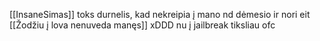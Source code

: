 [[InsaneSimas]] toks durnelis, kad nekreipia į mano nd dėmesio ir nori eit [[Žodžiu į lova nenuveda manęs]] xDDD nu į jailbreak tiksliau ofc
